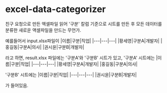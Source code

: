 # excel-data-categorizer
친구 요청으로 만든 액셀파일 읽어 '구분' 칼럼 기준으로 시트를 만든 후 모든 데이터를 분류한 새로운 액셀파일을 만드는 무언가.

예를들어서 input.xlsx파일이
|이름|구분|직업|
|---|---|---|
|황세영|구분A|개발자|
|홍길동|구분A|의사|
|권시윤|구분B|개발자|

라고 하면, result.xlsx 파일에는 '구분A'와 '구분B' 시트가 있고,
'구분A' 시트에는
|이름|구분|직업|
|---|---|---|
|황세영|구분A|개발자|
|홍길동|구분A|의사|

'구분B' 시트에는
|이름|구분|직업|
|---|---|---|
|권시윤|구분B|개발자|

가 들어있음.
